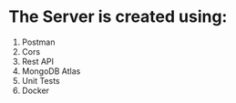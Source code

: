 # The Server is created using:

1) Postman
2) Cors
3) Rest API
4) MongoDB Atlas
5) Unit Tests
6) Docker
